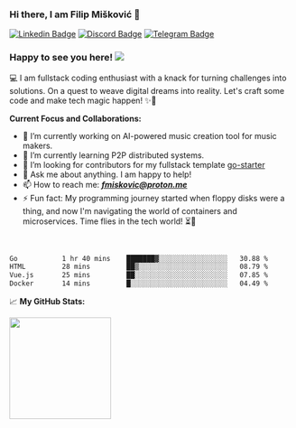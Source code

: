 ### Hi there, I am Filip Mišković 👋
[![Linkedin Badge](https://img.shields.io/badge/-LinkedIn-0e76a8?style=flat-square&logo=Linkedin&logoColor=white)](https://linkedin.com/in/fmiskovic)
[![Discord Badge](https://img.shields.io/static/v1?logo=discord&label=&message=Discord&color=36393f&style=flat-square)](https://discord.gg/hXJUHyT5)
[![Telegram Badge](https://img.shields.io/badge/-Telegram-0088cc?style=flat-square&logo=Telegram&logoColor=white)](https://t.me/gopherizer)



### Happy to see you here! ![](https://komarev.com/ghpvc/?username=fmiskovic&&color=brightgreen)

💻 I am fullstack coding enthusiast with a knack for turning challenges into solutions. On a quest to weave digital dreams into reality. Let's craft some code and make tech magic happen! ✨🚀

**Current Focus and Collaborations:**

- 🔭 I’m currently working on AI-powered music creation tool for music makers.
- 🌱 I’m currently learning P2P distributed systems.
- 🤔 I’m looking for contributors for my fullstack template [go-starter](https://github.com/fmiskovic/go-starter)
- 💬 Ask me about anything. I am happy to help!
- 📫 How to reach me: ***fmiskovic@proton.me***
- ⚡ Fun fact: My programming journey started when floppy disks were a thing, and now I'm navigating the world of containers and microservices. Time flies in the tech world! ⏳🚀

</br>

<!--START_SECTION:waka-->

```txt
Go           1 hr 40 mins    ███████▓░░░░░░░░░░░░░░░░░   30.88 %
HTML         28 mins         ██▒░░░░░░░░░░░░░░░░░░░░░░   08.79 %
Vue.js       25 mins         ██░░░░░░░░░░░░░░░░░░░░░░░   07.85 %
Docker       14 mins         █░░░░░░░░░░░░░░░░░░░░░░░░   04.49 %
```

<!--END_SECTION:waka-->


📈 **My GitHub Stats:**

<p>
  <img height="180em" src="https://github-readme-stats.vercel.app/api/top-langs/?username=fmiskovic&exclude_repo=KNN-Image-Classification&show_icons=true&hide_border=true&layout=compact&langs_count=8"/>
</p>
